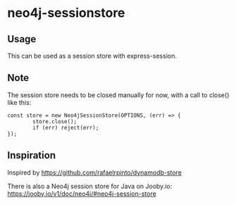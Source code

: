 # neo4j-sessionstore

## Usage
This can be used as a session store with express-session.

## Note
The session store needs to be closed manually for now,
with a call to close() like this:
```
const store = new Neo4jSessionStore(OPTIONS, (err) => {
        store.close();
        if (err) reject(err);
});
```

## Inspiration

Inspired by https://github.com/rafaelrpinto/dynamodb-store

There is also a Neo4j session store for Java on Jooby.io:
https://jooby.io/v1/doc/neo4j/#neo4j-session-store
